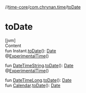 //[time-core](../../index.md)/[com.chrynan.time](index.md)/[toDate](to-date.md)



# toDate  
[jvm]  
Content  
fun Instant.[toDate](to-date.md)(): [Date](https://docs.oracle.com/javase/8/docs/api/java/util/Date.html)  
@[ExperimentalTime](https://kotlinlang.org/api/latest/jvm/stdlib/kotlin.time/-experimental-time/index.html)()  
  
fun [DateTimeString](-date-time-string/index.md#%5Bcom.chrynan.time%2FDateTimeString%2F%2F%2FPointingToDeclaration%2F%5D%2FExtensions%2F-673524878).[toDate](to-date.md)(): [Date](https://docs.oracle.com/javase/8/docs/api/java/util/Date.html)  
@[ExperimentalTime](https://kotlinlang.org/api/latest/jvm/stdlib/kotlin.time/-experimental-time/index.html)()  
  
fun [DateTimeLong](-date-time-long/index.md#%5Bcom.chrynan.time%2FDateTimeLong%2F%2F%2FPointingToDeclaration%2F%5D%2FExtensions%2F-673524878).[toDate](to-date.md)(): [Date](https://docs.oracle.com/javase/8/docs/api/java/util/Date.html)  
fun [Calendar](https://docs.oracle.com/javase/8/docs/api/java/util/Calendar.html).[toDate](to-date.md)(): [Date](https://docs.oracle.com/javase/8/docs/api/java/util/Date.html)  




